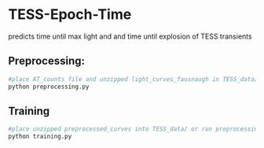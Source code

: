 # TESS-Epoch-Time
predicts time until max light and and time until explosion of TESS transients 


## Preprocessing: 
```python
#place AT_counts file and unzipped light_curves_fausnaugh in TESS_data/
python preprocessing.py
```

## Training
```python
#place unzipped preprocessed_curves into TESS_data/ or run preprocessing step above
python training.py
```
